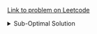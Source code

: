 <!-- [Link to Striver's SDE Sheet]() -->

[Link to problem on Leetcode](https://leetcode.com/problems/flatten-binary-tree-to-linked-list/)



<details><summary>Sub-Optimal Solution</summary>

Sub-Optimal Solution: TC = `O(N)`, SC = `O(N)` 

- Perform recursion and reverse pre-order.
- After recursion calls end, attach prev node to root's right and assign NULL to root's left.
- Re-assign the prev node to the current root node.


Runtime: `7 ms`, faster than `81.17%`<br>
Memory Usage: `12.6 MB`, less than `78.06%`<br>

<details><summary>Clean Code</summary>

![](https://github.com/archishmanghos/code-images/blob/master/Leetcode/114-A.png)

</details>

</details>



<!-- <details><summary>Optimal Solution</summary>

Optimal Solution: TC = , SC =  

*


Runtime: , faster than <br>
Memory Usage: , less than <br>


<details><summary>Clean Code</summary>

![]()

</details>

</details> -->